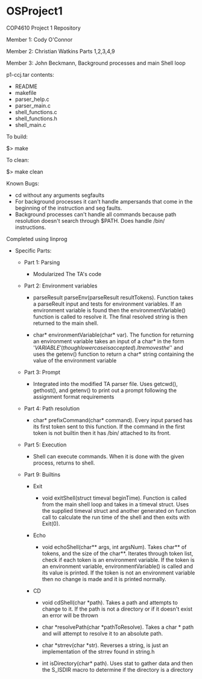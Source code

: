 # OSProject1
COP4610 Project 1 Repository

Member 1: Cody O'Connor 

Member 2: Christian Watkins Parts 1,2,3,4,9

Member 3: John Beckmann, Background processes and main Shell loop



p1-ccj.tar contents:
- README
- makefile
- parser_help.c
- parser_main.c
- shell_functions.c
- shell_functions.h
- shell_main.c


To build:

$> make


To clean:

$> make clean

Known Bugs:
- cd without any arguments segfaults
- For background processes it can't handle ampersands that come in the beginning of the instruction and seg faults.
- Background processes can't handle all commands because path resolution doesn't search through $PATH. Does handle /bin/ instructions.

Completed using linprog


- Specific Parts:

  - Part 1: Parsing

    - Modularized The TA's code

  - Part 2: Environment variables

    - parseResult parseEnv(parseResult resultTokens). Function takes a parseReult input and tests for environment variables. If an environment variable is found then the environmentVariable() function is called to resolve it. The final resolved string is then returned to the main shell.
    
    - char* environmentVariable(char* var). The function for returning an environment variable takes an input of a char* in the form '$VARIABLE' (though lower case is accepted). It removes the '$' and uses the getenv() function to return a char* string containing the value of the environment variable

  - Part 3: Prompt

    - Integrated into the modified TA parser file. Uses getcwd(), gethost(), and getenv() to print out a prompt following the assignment format requirements
  
  - Part 4: Path resolution

    - char* prefixCommand(char* command). Every input parsed has its first token sent to this function. If the command in the first token is not builtin then it has /bin/ attached to its front.

  - Part 5: Execution

    - Shell can execute commands. When it is done with the given process, returns to shell.

  - Part 9: Builtins

    - Exit

      - void exitShell(struct timeval beginTime). Function is called from the main shell loop and takes in a timeval struct. Uses the supplied timeval struct and another generated on function call to calculate the run time of the shell and then exits with Exit(0).
    
    - Echo

      - void echoShell(char** args, int argsNum). Takes char** of tokens, and the size of the char**. Iterates through token list, check if each token is an environment variable. If the token is an environment variable, environmentVariable() is called and its value is printed. If the token is not an environment variable then no change is made and it is printed normally.
    
    - CD
      
      - void cdShell(char *path). Takes a path and attempts to change to it. If the path is not a directory or if it doesn't exist an error will be thrown

      - char *resolvePath(char *pathToResolve). Takes a char * path and will attempt to resolve it to an absolute path.

      - char *strrev(char *str). Reverses a string, is just an implementation of the strrev found in string.h

      - int isDirectory(char* path). Uses stat to gather data and then the S_ISDIR macro to determine if the directory is a directory

